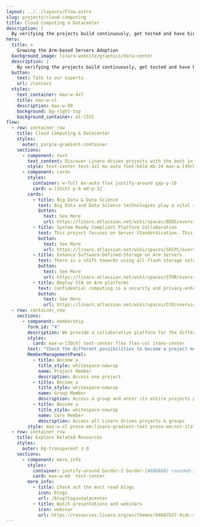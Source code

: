 ```yaml
---
layout: ../../layouts/Flow.astro
slug: projects/cloud-computing
title: Cloud Computing & Datacenter
description: |
  By verifying the projects build continuously, get tested and have binaries available for Arm server targets, the Arm ecosystem is able to depend on quality software for use in production environments.
hero:
  title: >
    Growing the Arm-based Servers Adoption
  background_image: linaro-website/graphics/data-center
  description: |
    By verifying the projects build continuously, get tested and have binaries available for Arm server targets, the Arm ecosystem is able to depend on quality software for use in production environments.
  button:
    text: Talk to our experts
    url: /contact
  styles:
    text_container: max-w-4xl
    title: max-w-xl
    description: max-w-80
    background: bg-right-top
    background_container: ml-[5%]
flow:
  - row: container_row
    title: Cloud Computing & Datacenter
    styles:
      outer: purple-gradient-container
    sections:
      - component: text
        text_content: Discover Linaro driven projects with the best in class software for Arm-based Servers
        style: text-center text-3xl mx-auto font-bold mb-24 max-w-[49ch]
      - component: cards
        styles:
          container: w-full mx-auto flex justify-around gap-y-16
          card: w-[55ch] p-6 md:p-12
        cards:
          - title: Big Data & Data Science
            text: Big Data and Data Science technologies play a vital role in enabling businesses to become more efficient and succesful. This project focuses on the engineering activities Linaro is driving in this area, focusing specifically on ARMv8 builds for Apache BigTop, Ambari, Spark and Hadoop.
            button:
              text: See More
              url: https://linaro.atlassian.net/wiki/spaces/BDDS/overview
          - title: System Ready Compliant Platform Collaboration
            text: This project focuses on Server Standardisation. This involves working on architectures such as SBSA and xBBR to enable simplified adoption of mainline builds on new server hardware.
            button:
              text: See More
              url: https://linaro.atlassian.net/wiki/spaces/SRCPC/overview
          - title: Enhance Software-Defined-Storage on Arm Servers
            text: There is a shift towards using all-flash storage solutions (SSD/NVME) as opposed to traditional HDD disks due to improvements in performance. The goal of this project is to collaborate with industry leaders in the Arm server ecosystem so that we can provide competitive and leading storage solutions with Arm servers.
            button:
              text: See More
              url: https://linaro.atlassian.net/wiki/spaces/STOR/overview
          - title: Deploy CCA on Arm platforms
            text: Confidential computing is a security and privacy-enhancing computational technique focused on protecting data in use. Arm’s solution for this is specified in the Confidential Computing Architecture (CCA) which only looks at hardware and system software. This project fills the gap by focusing on lower level bits, as well as the user space and higher level applications.
            button:
              text: See More
              url: https://linaro.atlassian.net/wiki/spaces/CCR/overview
  - row: container_row
    sections:
      - component: membership
        form_id: "4"
        description: We provide a collaborative platform for the different industry players within the Arm ecosystem to come together, discuss, agree upon, and implement solutions to shared problems. We offer various avenues for engaging in collaborative engineering.
        styles:
          card: max-w-[30ch] text-center flex flex-col items-center
        text: "Check the different possibilities to become a project member:"
        MemberManagementPanel:
          - title: Become a
            title_style: whitespace-nowrap
            name: Project Member
            description: Access one project
          - title: Become a
            title_style: whitespace-nowrap
            name: Group Member
            description: Access a group and enter its entire projects portfolio
          - title: Become a
            title_style: whitespace-nowrap
            name: Core Member
            description: Access all Linaro driven projects & groups
        style: max-w-xl prose-em:linaro-gradient-text prose-em:not-italic prose-headings:text-5xl prose-headings:my-3 prose-ul:text-xl prose-headings:leading-tight prose-p:text-3xl text-center
  - row: container_row
    title: Explore Related Resources
    styles:
      outer: bg-transparent z-0
    sections:
      - component: more_info
        styles:
          container: justify-around border-2 border-[#6B6B6B] rounded-3xl py-10
          card: max-w-md  text-center
        more_info:
          - title: Check out the most read blogs
            icon: blogs
            url: /blog?tags=datacenter
          - title: Watch presentations and webinars
            icon: webinar
            url: https://resources.linaro.org/en/themes/04687b37-4cdc-4716-a26b-64e0e55ed988
---
```

